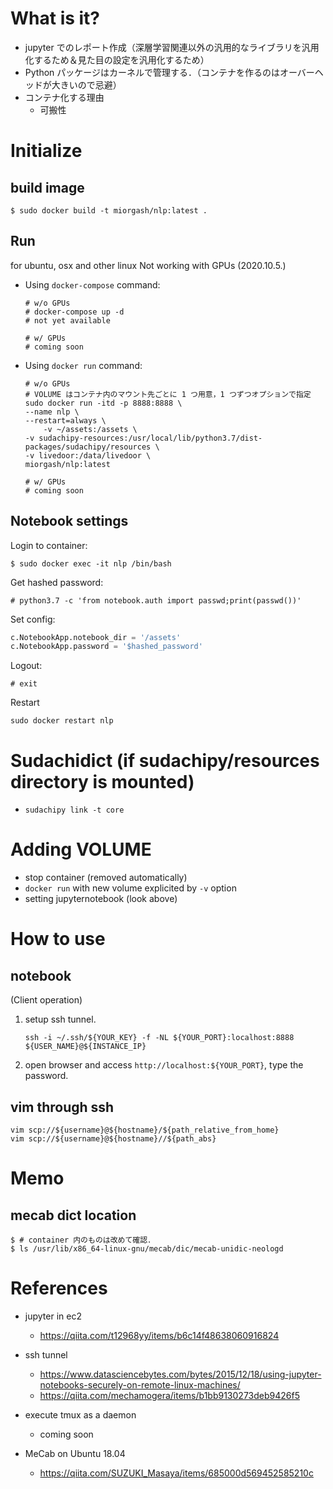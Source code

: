 # What is it?

- jupyter でのレポート作成（深層学習関連以外の汎用的なライブラリを汎用化するため＆見た目の設定を汎用化するため）
- Python パッケージはカーネルで管理する．（コンテナを作るのはオーバーヘッドが大きいので忌避）
- コンテナ化する理由
    - 可搬性

# Initialize

## build image

```
$ sudo docker build -t miorgash/nlp:latest .
```

## Run

for ubuntu, osx and other linux
Not working with GPUs (2020.10.5.)

- Using `docker-compose` command:

    ```
    # w/o GPUs
    # docker-compose up -d
    # not yet available

    # w/ GPUs
    # coming soon
    ```

- Using `docker run` command:

    ```
    # w/o GPUs
    # VOLUME はコンテナ内のマウント先ごとに 1 つ用意，1 つずつオプションで指定
    sudo docker run -itd -p 8888:8888 \
	--name nlp \
	--restart=always \
        -v ~/assets:/assets \
	-v sudachipy-resources:/usr/local/lib/python3.7/dist-packages/sudachipy/resources \
	-v livedoor:/data/livedoor \
	miorgash/nlp:latest

    # w/ GPUs
    # coming soon
    ```


## Notebook settings

Login to container:

```
$ sudo docker exec -it nlp /bin/bash
```

Get hashed password:

```
# python3.7 -c 'from notebook.auth import passwd;print(passwd())'
```

Set config:

```~/.jupyter/jupyter_notebook_config.py
c.NotebookApp.notebook_dir = '/assets'
c.NotebookApp.password = '$hashed_password'
```

Logout:

```
# exit
```

Restart

```
sudo docker restart nlp
```

# Sudachidict (if sudachipy/resources directory is mounted)

- `sudachipy link -t core`

# Adding VOLUME

- stop container (removed automatically)
- `docker run` with new volume explicited by `-v` option
- setting jupyternotebook (look above)


# How to use
## notebook
(Client operation)
1. setup ssh tunnel.

    ```console
    ssh -i ~/.ssh/${YOUR_KEY} -f -NL ${YOUR_PORT}:localhost:8888 ${USER_NAME}@${INSTANCE_IP}
    ```

1. open browser and access `http://localhost:${YOUR_PORT}`, type the password.

## vim through ssh

```
vim scp://${username}@${hostname}/${path_relative_from_home}
vim scp://${username}@${hostname}//${path_abs}
```

# Memo
## mecab dict location
```
$ # container 内のものは改めて確認．
$ ls /usr/lib/x86_64-linux-gnu/mecab/dic/mecab-unidic-neologd
```

# References
- jupyter in ec2
  - https://qiita.com/t12968yy/items/b6c14f48638060916824
- ssh tunnel
  - https://www.datasciencebytes.com/bytes/2015/12/18/using-jupyter-notebooks-securely-on-remote-linux-machines/
  - https://qiita.com/mechamogera/items/b1bb9130273deb9426f5
- execute tmux as a daemon
  - coming soon

- MeCab on Ubuntu 18.04
  - https://qiita.com/SUZUKI_Masaya/items/685000d569452585210c
